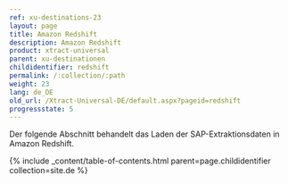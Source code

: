 ```yaml
---
ref: xu-destinations-23
layout: page
title: Amazon Redshift
description: Amazon Redshift
product: xtract-universal
parent: xu-destinationen
childidentifier: redshift
permalink: /:collection/:path
weight: 23
lang: de_DE
old_url: /Xtract-Universal-DE/default.aspx?pageid=redshift
progressstate: 5
---
```

Der folgende Abschnitt behandelt das Laden der SAP-Extraktionsdaten in Amazon Redshift.

{% include _content/table-of-contents.html parent=page.childidentifier collection=site.de %}
